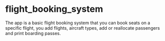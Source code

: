 # flight_booking_system
The app is a basic flight booking system that you can book seats on a specific flight, you add flights, aircraft types, add or reallocate passengers and print boarding passes.
